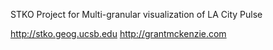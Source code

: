 STKO Project for Multi-granular visualization of LA City Pulse

http://stko.geog.ucsb.edu
http://grantmckenzie.com
